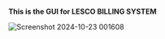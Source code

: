 **This is the GUI for LESCO BILLING SYSTEM**


 ![Screenshot 2024-10-23 001608](https://github.com/user-attachments/assets/3257db2d-31f4-4346-985e-0f6b01c2c550)
